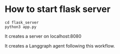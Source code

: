 # How to start flask server

```
cd flask_server
python3 app.py
```


It creates a server on localhost:8080

It creates a Langgraph agent following this workflow.
